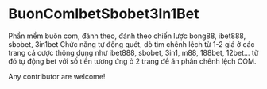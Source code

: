 BuonComIbetSbobet3In1Bet
========================

Phần mềm buôn com, đánh theo, đánh theo chiến lược bong88, ibet888, sbobet, 3in1bet 
Chức năng tự động quét, dò tìm chênh lệch từ 1-2 giá ở các trang cá cược thông dụng như ibet888, sbobet, 3in1, m88, 188bet, 12bet... từ đó tự động bet với số tiền tương ứng ở 2 trang để ăn phần chênh lệch COM.

Any contributor are welcome!
